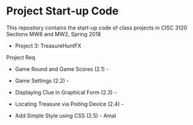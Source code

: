 # Project Start-up Code

This repository contains the start-up code of class projects in
CISC 3120 Sections MW8 and MW2, Spring 2018


- Project 3: TreasureHuntFX

Project Req

- Game Round and Game Scores (2.1) - 

- Game Settings (2.2) -

- Displaying Clue in Graphical Form (2.3) -

- Locating Treasure via Poiting Device (2.4) -

- Add Simple Style using CSS (2.5) - Amal

